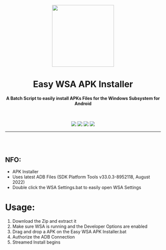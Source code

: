 <p align="center"><img src="https://i.ibb.co/FDbtfv1/Installer.png" width="200"></a>
<h1 align="center"><b>Easy WSA APK Installer</b></h1>
<h4 align="center">A Batch Script to easily install APKs Files for the Windows Subsystem for Android</h4>
<br />

<p align="center">
<a href="" alt="Latest Release"><img src="https://img.shields.io/github/v/release/K3V1991/Easy-WSA-APK-Installer?color=blueviolet&label=Latest%20Release"></a>
<a href="" alt="Downloads"><img src="https://img.shields.io/github/downloads/K3V1991/Easy-WSA-APK-Installer/total?color=green&label=Downloads"></a>
<a href="https://www.paypal.com/cgi-bin/webscr?cmd=_s-xclick&hosted_button_id=HW8B98TVDLKWA" alt="Donate-PayPal"><img src="https://img.shields.io/badge/Donate-PayPal-blue"></a>
<a href="https://github.com/K3V1991/Donate-Crypto" alt="Donate-Crypto"><img src="https://img.shields.io/badge/Donate-Crypto-yellow"></a>
</p>
<hr>
<br />
<br />
  
## NFO:
* APK Installer
* Uses latest ADB Files (SDK Platform Tools v33.0.3-8952118, August 2022)
* Double click the WSA Settings.bat to easily open WSA Settings 

# Usage:
1. Download the Zip and extract it
2. Make sure WSA is running and the Developer Options are enabled
2. Drag and drop a APK on the Easy WSA APK Installer.bat
3. Authorize the ADB Connection
4. Streamed Install begins
